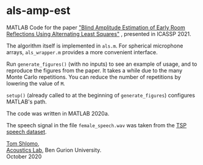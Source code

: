 # als-amp-est
MATLAB Code for the paper 
["Blind Amplitude Estimation of Early Room Reflections Using Alternating Least Squares"](https://ieeexplore.ieee.org/document/9413873)
, presented in ICASSP 2021.

The algorithm itself is implemented in `als.m`.
For spherical microphone arrays, `als_wrapper.m` provides a more convenient interface.

Run `generate_figures()` (with no inputs) to see an example of usage, and to reproduce the figures from the paper.
It takes a while due to the many Monte Carlo repetitions.
You can reduce the number of repetitions by lowering the value of `M`.

`setup()` (already called to at the beginning of `generate_figures`) configures MATLAB's path.

The code was written in MATLAB 2020a.

The speech signal in the file `female_speech.wav` was taken from the [TSP speech dataset](http://www-mmsp.ece.mcgill.ca/Documents/Data/).

[Tom Shlomo](https://www.linkedin.com/in/tom-shlomo-060679182/),\
[Acoustics Lab](https://sites.google.com/view/acousticslab), Ben Gurion University.\
October 2020
